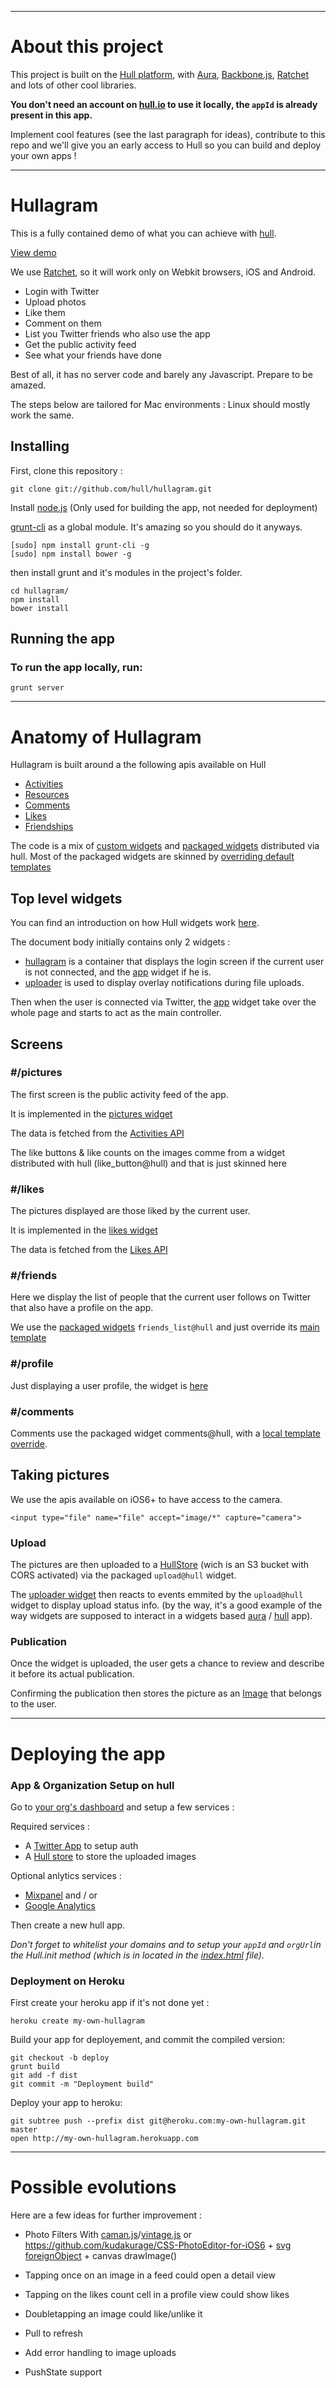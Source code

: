 -----------------------
# About this project

This project is built on the [Hull platform](http://hull.io), with [Aura](github.com/aurajs/aura), [Backbone.js](https://github.com/documentcloud/backbone), [Ratchet](http://maker.github.com/ratchet/) and lots of other cool libraries.

**You don't need an account on [hull.io](http://hull.io) to use it locally, the `appId` is already present in this app.**

Implement cool features (see the last paragraph for ideas), contribute to this repo and we'll give you an early access to Hull so you can build and deploy your own apps !


-----------------------
# Hullagram
This is a fully contained demo of what you can achieve with [hull](http://hull.io).

[View demo](http://gram.hull.io/)

We use [Ratchet](http://maker.github.com/ratchet/), so it will work only on Webkit browsers, iOS and Android.


* Login with Twitter
* Upload photos
* Like them
* Comment on them
* List you Twitter friends who also use the app
* Get the public activity feed
* See what your friends have done

Best of all, it has no server code and barely any Javascript.
Prepare to be amazed.

The steps below are tailored for Mac environments :
Linux should mostly work the same.


## Installing

First, clone this repository :

    git clone git://github.com/hull/hullagram.git

Install [node.js](http://nodejs.org) (Only used for building the app, not needed for deployment)

[grunt-cli](https://github.com/gruntjs/grunt-cli) as a global module.
It's amazing so you should do it anyways.

    [sudo] npm install grunt-cli -g
    [sudo] npm install bower -g

then install grunt and it's modules in the project's folder.

    cd hullagram/
    npm install
    bower install

## Running the app

### To run the app locally, run:

    grunt server


-----------------------

# Anatomy of Hullagram

Hullagram is built around a the following apis available on Hull

* [Activities](http://hull.io/docs/api/activities)
* [Resources](http://hull.io/docs/api/resources/)
* [Comments](http://hull.io/docs/api/comments/)
* [Likes](http://hull.io/docs/api/likes/)
* [Friendships](http://hull.io/docs/api/friendships/)

The code is a mix of [custom widgets](http://hull.io/docs/widgets/creating_widgets/) and [packaged widgets](http://hull.io/docs/widgets/packaged_widgets/) distributed via hull.
Most of the packaged widgets are skinned by [overriding default templates](http://hull.io/docs/widgets/overriding_templates/)

## Top level widgets

You can find an introduction on how Hull widgets work [here](http://hull.io/docs/widgets/introduction/).

The document body initially contains only 2 widgets :

* [hullagram](app/widgets/hullagram/main.hbs) is a container that displays the login screen if the current user is not connected, and the [app](app/widgets/app/main.js) widget if he is.
* [uploader](app/widgets/uploader/main.js) is used to display overlay notifications during file uploads.

Then when the user is connected via Twitter, the [app](app/widgets/app/main.js) widget take over the whole page and starts to act as the main controller.


## Screens


### \#/pictures

The first screen is the public activity feed of the app.

It is implemented in the [pictures widget](app/widgets/pictures/main.js)

The data is fetched from the [Activities API](http://hull.io/docs/api/activities)

The like buttons & like counts on the images comme from a widget distributed with hull (like_button@hull) and that is just skinned here

### \#/likes

The pictures displayed are those liked by the current user.

It is implemented in the [likes widget](app/widgets/likes/main.js)

The data is fetched from the [Likes API](http://hull.io/docs/api/likes)

### \#/friends

Here we display the list of people that the current user follows on Twitter that also have a profile on the app.

We use the [packaged widgets](http://hull.io/docs/widgets/packaged_widgets/) `friends_list@hull` and just override its [main template](app/widgets/friends_list/friends_list.hbs)

### \#/profile

Just displaying a user profile, the widget is [here](app/widgets/profile)

### \#/comments

Comments use the packaged widget comments@hull, with a [local template override](app/widgets/comments/comments.hbs).


## Taking pictures

We use the apis available on iOS6+ to have access to the camera.

    <input type="file" name="file" accept="image/*" capture="camera">


### Upload

The pictures are then uploaded to a [HullStore](http://hull.io/docs/services/hull_store/) (wich is an S3 bucket with CORS activated) via the packaged `upload@hull` widget.

The [uploader widget](app/widgets/uploader) then reacts to events emmited by the `upload@hull` widget to display upload status info. (by the way, it's a good example of the way widgets are supposed to interact in a widgets based [aura](https://github.com/aurajs/aura) / [hull](http://hull.io) app).


### Publication

Once the widget is uploaded, the user gets a chance to review and describe it before its actual publication.

Confirming the publication then stores the picture as an [Image](http://hull.io/docs/api/resources/) that belongs to the user.


-----------------------


# Deploying the app

### App & Organization Setup on hull

Go to [your org's dashboard](http://accounts.alpha.hullapp.io) and setup a few services :

Required services :

* A [Twitter App](http://hull.io/docs/services/twitter/) to setup auth
* A [Hull store](http://hull.io/docs/services/hull_store/) to store the uploaded images

Optional anlytics services :

* [Mixpanel](http://hull.io/docs/services/mixpanel/) and / or
* [Google Analytics](http://hull.io/docs/services/google_analytics/)

Then create a new hull app.

_Don't forget to whitelist your domains and to setup your `appId` and `orgUrl`in the Hull.init method (which is in located in the [index.html](app/index.html#L33-L38) file)._



### Deployment on Heroku

First create your heroku app if it's not done yet :

    heroku create my-own-hullagram

Build your app for deployement, and commit the compiled version:

    git checkout -b deploy
    grunt build
    git add -f dist
    git commit -m "Deployment build"

Deploy your app to heroku:

    git subtree push --prefix dist git@heroku.com:my-own-hullagram.git master
    open http://my-own-hullagram.herokuapp.com




-----------------------

# Possible evolutions

Here are a few ideas for further improvement :

* Photo Filters
  With [caman.js](http://camanjs.com/)/[vintage.js](http://vintagejs.com/)
  or https://github.com/kudakurage/CSS-PhotoEditor-for-iOS6 + [svg foreignObject](https://developer.mozilla.org/en-US/docs/HTML/Canvas/Drawing_DOM_objects_into_a_canvas) + canvas drawImage()

* Tapping once on an image in a feed could open a detail view
* Tapping on the likes count cell in a profile view could show likes
* Doubletapping an image could like/unlike it
* Pull to refresh
* Add error handling to image uploads
* PushState support

